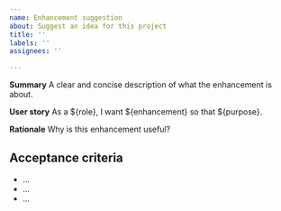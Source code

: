 ```yaml
---
name: Enhancement suggestion
about: Suggest an idea for this project
title: ''
labels: ''
assignees: ''

---
```


**Summary**
A clear and concise description of what the enhancement is about.

**User story**
As a ${role}, I want ${enhancement} so that ${purpose}.

**Rationale**
Why is this enhancement useful?

## Acceptance criteria
- …
- …
- …
